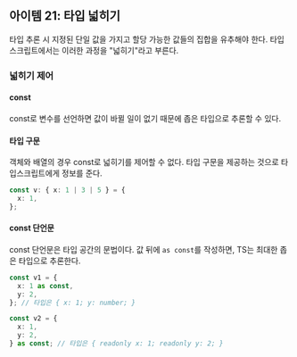 ## 아이템 21: 타입 넓히기

타입 추론 시 지정된 단일 값을 가지고 할당 가능한 값들의 집합을 유추해야 한다.
타입스크립트에서는 이러한 과정을 "넓히기"라고 부른다.

### 넓히기 제어

#### const

const로 변수를 선언하면 값이 바뀔 일이 없기 때문에 좁은 타입으로 추론할 수 있다.

#### 타입 구문

객체와 배열의 경우 const로 넓히기를 제어할 수 없다.
타입 구문을 제공하는 것으로 타입스크립트에게 정보를 준다.

```ts
const v: { x: 1 | 3 | 5 } = {
  x: 1,
};
```

#### const 단언문

const 단언문은 타입 공간의 문법이다.
값 뒤에 `as const`를 작성하면, TS는 최대한 좁은 타입으로 추론한다.

```ts
const v1 = {
  x: 1 as const,
  y: 2,
}; // 타입은 { x: 1; y: number; }

const v2 = {
  x: 1,
  y: 2,
} as const; // 타입은 { readonly x: 1; readonly y: 2; }
```

